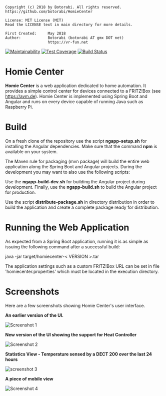     Copyright (c) 2018 by Botorabi. All rights reserved.
    https://github.com/botorabi/HomieCenter

    License: MIT License (MIT)
    Read the LICENSE text in main directory for more details.

    First Created:     May 2018
    Author:            Botorabi (botorabi AT gmx DOT net)
                       https://vr-fun.net


[![Maintainability](https://api.codeclimate.com/v1/badges/3e56cc0c08d3b552019c/maintainability)](https://codeclimate.com/github/botorabi/HomieCenter/maintainability)
[![Test Coverage](https://api.codeclimate.com/v1/badges/3e56cc0c08d3b552019c/test_coverage)](https://codeclimate.com/github/botorabi/HomieCenter/test_coverage)
[![Build Status](https://travis-ci.org/botorabi/HomieCenter.svg?branch=master)](https://travis-ci.org/botorabi/HomieCenter)

# Homie Center

**Homie Center** is a web application dedicated to home automation. It provides a simple control center for devices connected to a FRITZ!Box (see https://avm.de).
Homie Center is implemented using Spring Boot and Angular and runs on every device capable of running Java such as Raspberry Pi.


# Build

On a fresh clone of the repository use the script **ngapp-setup.sh** for installing the Angular dependencies. Make sure that the command **npm** is available on your system.

The Maven rule for packaging (mvn package) will build the entire web application along the Spring Boot and Angular projects. During the development you may want to 
also use the following scripts:

Use the **ngapp-build-dev.sh** for building the Angular project during development. Finally, use the **ngapp-build.sh** to build the Angular project for production.

Use the script **distribute-package.sh** in directory distribution in order to build the application and create a complete package ready for distribution.


# Running the Web Application

As expected from a Spring Boot application, running it is as simple as issuing the following command after a successful build:

  java -jar target/homiecenter-< VERSION >.tar


The application settings such as a custom FRITZ!Box URL can be set in file 'homiecenter.properties' which must be located in the execution directory.


# Screenshots

Here are a few screenshots showing Homie Center's user interface.

**An earlier version of the UI.**

![Screenshot 1](https://user-images.githubusercontent.com/11502867/45612070-0946db00-ba62-11e8-98f4-774b60e96581.png)


**New version of the UI showing the support for Heat Controller**

![Screenshot 2](https://user-images.githubusercontent.com/11502867/45612071-0946db00-ba62-11e8-9e41-2ad34bbe0ac7.png)

**Statistics View - Temperature sensed by a DECT 200 over the last 24 hours**

![screenshot 3](https://user-images.githubusercontent.com/11502867/46213860-f70a4e00-c339-11e8-984c-f2c7f530135e.png)

**A piece of mobile view**

![Screenshot 4](https://user-images.githubusercontent.com/11502867/45612072-0946db00-ba62-11e8-8199-31377908f522.png)

